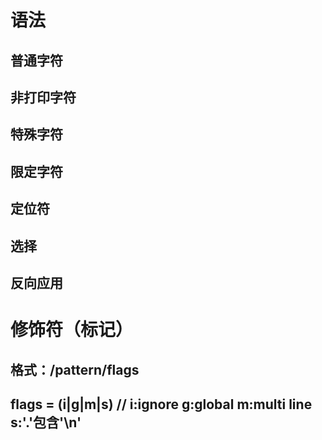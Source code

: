 # 语法
## 普通字符
## 非打印字符
## 特殊字符
## 限定字符
## 定位符
## 选择
## 反向应用

# 修饰符（标记）
## 格式：/pattern/flags
## flags = (i|g|m|s) // i:ignore g:global m:multi line s:'.'包含'\n'